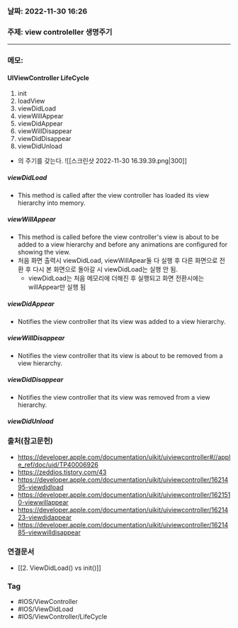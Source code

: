 ### 날짜: 2022-11-30 16:26

### 주제: view controleller 생명주기
---
### 메모: 
#### UIViewController LifeCycle
1. init
2. loadView
3. viewDidLoad
4. viewWillAppear
5. viewDidAppear
6. viewWillDisappear
7. viewDidDisappear
8. viewDidUnload
- 의 주기를 갖는다.
![[스크린샷 2022-11-30 16.39.39.png|300]]
##### viewDidLoad
- This method is called after the view controller has loaded its view hierarchy into memory. 
##### viewWillAppear
- This method is called before the view controller's view is about to be added to a view hierarchy and before any animations are configured for showing the view.
- 처음 화면 출력시 viewDidLoad, viewWillApear둘 다 실행 후 다른 화면으로 전환 후 다시 본 화면으로 돌아갈 시 viewDidLoad는 실행 안 됨. 
	- viewDidLoad는 처음 메모리에 더해진 후 실행되고 화면 전환시에는 willAppear만 실행 됨
##### viewDidAppear
- Notifies the view controller that its view was added to a view hierarchy.
##### viewWillDisappear
- Notifies the view controller that its view is about to be removed from a view hierarchy.
##### viewDidDisappear
- Notifies the view controller that its view was removed from a view hierarchy.
##### viewDidUnload
### 출처(참고문헌) 
- https://developer.apple.com/documentation/uikit/uiviewcontroller#//apple_ref/doc/uid/TP40006926
- https://zeddios.tistory.com/43
- https://developer.apple.com/documentation/uikit/uiviewcontroller/1621495-viewdidload
- https://developer.apple.com/documentation/uikit/uiviewcontroller/1621510-viewwillappear
- https://developer.apple.com/documentation/uikit/uiviewcontroller/1621423-viewdidappear
- https://developer.apple.com/documentation/uikit/uiviewcontroller/1621485-viewwilldisappear
### 연결문서 
- [[2. ViewDidLoad() vs init()]]
### Tag
- #IOS/ViewController 
- #IOS/ViewDidLoad 
- #IOS/ViewController/LifeCycle 